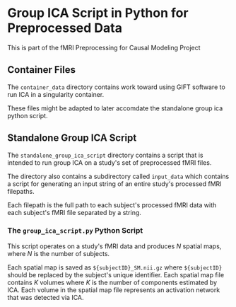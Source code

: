 # Group ICA Script in Python for Preprocessed Data

This is part of the fMRI Preprocessing for Causal Modeling Project

## Container Files
The `container_data` directory contains work toward using GIFT software to run ICA in a singularity container. 

These files might be adapted to later accomdate the standalone group ica python script. 


## Standalone Group ICA Script
The `standalone_group_ica_script` directory contains a script that is intended to run group ICA on a study's set of preprocessed fMRI files. 

The directory also contains a subdirectory called `input_data` which contains a script for generating an input string 
of an entire study's processed fMRI filepaths. 

Each filepath is the full path to each subject's processed fMRI data with each subject's fMRI file separated by a string.

### The `group_ica_script.py` Python Script

This script operates on a study's fMRI data and produces _N_ spatial maps, where _N_ is the number of subjects. 

Each spatial map is saved as `${subjectID}_SM.nii.gz` where `${subjectID}` should be replaced by the subject's unique identifier. 
Each spatial map file contains _K_ volumes where _K_ is the number of components estimated by ICA. 
Each volume in the spatial map file represents an activation network that was detected via ICA. 







